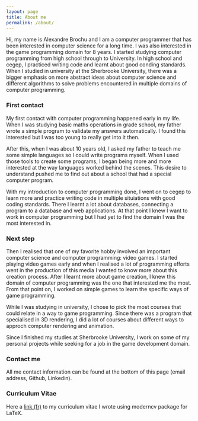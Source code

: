 ```yaml
---
layout: page
title: About me
permalink: /about/
---
```


Hi, my name is Alexandre Brochu and I am a computer programmer that has been interested in computer science for a long time. I was also interested in the game programming domain for 8 years. I started studying computer programming from high school through to University. In high school and cegep, I practiced writing code and learnt about good conding standards. When I studied in university at the Sherbrooke University, there was a bigger emphasis on more abstract ideas about computer science and different algorithms to solve problems encountered in multiple domains of computer programming.

### First contact

My first contact with computer programming happened early in my life. When I was studying basic maths operations in grade school, my father wrote a simple program to validate my answers automatically. I found this interested but I was too young to really get into it then.

After this, when I was about 10 years old, I asked my father to teach me some simple languages so I could write programs myself. When I used those tools to create some programs, I began being more and more interested at the way languages worked behind the scenes. This desire to understand pushed me to find out about a school that had a special computer program.

With my introduction to computer programming done, I went on to cegep to learn more and practice writing code in multiple situiations with good coding standards. There I learnt a lot about databases, connecting a program to a database and web applications. At that point I knew I want  to work in computer programming but I had yet to find the domain I was the most interested in.

### Next step

Then I realised that one of my favorite hobby involved an important computer science and computer programming: video games. I started playing video games early and when I realised a lot of programming efforts went in the production of this media I wanted to know more about this creation process. After I learnt more about game creation, I knew this domain of computer programming was the one that interested me the most. From that point on, I worked on simple games to learn the specific ways of game programming.

While I was studying in university, I chose to pick the most courses that could relate in a way to game programming. Since there was a program that specialised in 3D rendering, I did a lot of courses about different ways to approch computer rendering and animation.

Since I finished my studies at Sherbrooke University, I work on some of my personal projects while seeking for a job in the game development domain.

### Contact me

All me contact information can be found at the bottom of this page (email address, Github, Linkedin).

### Curriculum Vitae

Here a [link (fr)]({{site.baseurl}}/downloads/cv_AlexandreBrochu.pdf) to my curriculum vitae I wrote using moderncv package for LaTeX.
